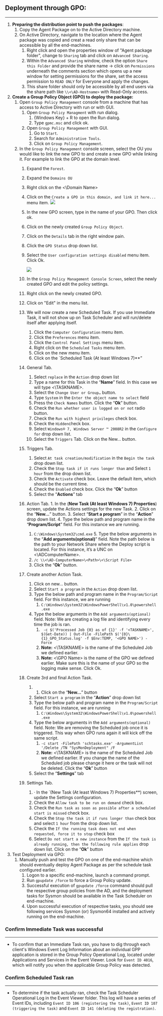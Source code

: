 ## Deployment through GPO: 
---
1. __Preparing the distribution point to push the packages__:
	1. Copy the Agent Package on to the Active Directory machine.
	2. On Active Directory, navigate to the location where the Agent package was copied and creat a read only share that can be accessible by all the end-machines.
		1. Right click and open the properties window of "Agent package folder", change to `Sharing` tab and click on `Advanced Sharing`.
		2. Within the `Advanced Sharing` window, check the option `Share this Folder` and provide the share name -> click on `Permissions` underneath the comments section which opens up a new window for setting permissions for the share, set the access permission to `READ ONLY` for Everyone and apply the changes.
		3. This share folder should only be accessible by all end users via the share path like `\\<\AD-Hostname>` with Read-Only access.
2. __Create a Group Policy Object (GPO) to deploy the package:__
	1. Open `Group Policy Management` console from a machine that has access to Active Directory with run or with GUI.
		1. Open `Group Policy Managment` with run dialog.
			1. {Windows Key} + R to open the Run dialog.
			2. Type `gpmc.msc` and click ok.
		2. Open `Group Policy Management` with GUI.
			1. Go to `Start`.
			2. Search for `Administrative Tools`.
			3. Click on `Group Policy Management`.
	1. In the `Group Policy Management` console screen, select the OU you would like to link the new GPO to and create a new GPO while linking it. For example to link the GPO at the domain level.
		1. Expand the `Forest`.
		2. Expand the `Domains OU`
		3. Right click on the <\Domain Name>
		4. Click on the `Create a GPO in this domain, and link it here...` menu item.
		  	 ![](https://github.com/arunny/Olympus/blob/main/Notes/Images/Pasted%20image%2020231107175648.png)
		5. In the new GPO screen, type in the name of your GPO. Then click ok.
		6. Click on the newly created `Group Policy Object`.
		7. Click on the `Details` tab in the right window pain.
		8. Click the `GPO Status` drop down list.
		9. Select the `User configuration settings disabled` menu item. Click Ok.

  			![](https://github.com/arunny/Olympus/blob/main/Notes/Images/Pasted%20image%2020231107180016.png)
		11. In the `Group Policy Management Console Screen`, select the newly created GPO and edit the policy settings.
		12. Right click on the newly created GPO.
		13. Click on "Edit" in the menu list.
		14. We will now create a new Scheduled Task. If you use Immediate Task, it will not show up on Task Scheduler and will run/delete itself after applying itself.
			1. Click the `Computer Configuration` menu item.
			2. Click the `Preferences` menu item. 
			3. Click the `Control Panel Settings` menu item. 
			4. Right click on the `Scheduled Tasks` menu item.
			5. Click on the new menu item.
			6. Click on the `Scheduled Task (At least Windows 7)**”
		15. General Tab.
			1. Select `replace` in the `Action` drop down list
			2. Type a name for this Task in the “**Name**” field. In this case we will type <\TASKNAME>.
			3. Select the `Change User or Group…` button.
			4. Type `System` in the `Enter the object name to select` field
			5. Press the `Check Names` button. Click the “**Ok**” button.
			6. Check the `Run whether user is logged on or not` radio button.
			7. Check the `Run with highest privileges` check box.
			8. Check the `Hidden`check box.
			9. Select `Windows® 7, Windows Server ™ 2008R2` in the `Configure for` drop down list.
			10. Select the `Triggers` Tab. Click on the New… button.
		16. Triggers Tab.
			1. Select `At task creation/modification` in the `Begin the task` drop down list.
			2. Check the `Stop task if it runs longer than` and Select `1 hour` from the drop down list.
			3. Check the `Activate` check box. Leave the default item, which should be the current time.
			4. Check the `Enabled` check box. Click the “**Ok**” button
			5. Select the “**Actions**” tab
		17.  Action Tab.
			1. In the (**New Task (At least Windows 7) Properties**) screen, update the Actions settings for the new Task.
			2. Click on the “**New…**” button.
			3. Select “**Start a program**” in the “**Action**” drop down list.
			4. Type the below path and program name in the “**Program/Script**” field. For this instance we are running.
				1. `C:\Windows\System32\cmd.exe`
			5. Type the below arguments in the “**Add arguments(optional)**” field. Note the path below is the path to your Network Share where the Deploy script is located. For this instance, it’s a UNC on <\ADComputerName>. 
				1. `/c \\<\AD-ComputerName>\<Path>\<\Script File>` 
				2. Click the “**Ok**” button.
		18. Create another Action Task.
			1. Click on new... button.
			2. Select `Start a program` in the `Action` drop down list.
			3. Type the below path and program name in the `Program/Script` field. For this instance, we are running
				1. `C:\Windows\System32\WindowsPowerShell\v1.0\powershell.exe`
			4. Type the below arguments in the `Add arguments(optional)` field. Note: We are creating a log file and identifying every time the job is ran.
				1. ` -c $('Processed Job {0} as of {1}' -f '<TASKNAME>', $(Get-Date)) | Out-File -FilePath $('{0}\{1}_GPO_Status.log' -f $Env:TEMP, '<GPO NAME>') -Force`
				2. **Note:** <\TASKNAME> is the name of the Scheduled Job we defined earlier.
				3. **Note:** <\GPO Name> is the name of the GPO we defined earlier. Make sure this is the name of your GPO so the logging make sense. Click Ok.
		19. Create 3rd and final Action Task.
			1. 1. Click on the “**New…**” button
			2. Select `Start a program` in the “**Action**” drop down list
			3. Type the below path and program name in the `Program/Script` field. For this instance, we are running
				1. `C:\Windows\System32\WindowsPowerShell\v1.0\powershell.exe`
			4. Type the below arguments in the `Add arguments(optional)` field. Note: We are removing the Scheduled job once it is triggered. This way when GPO runs again it will kick off the same script.
				1. `-c start -FilePath 'schtasks.exe' -ArgumentList '/Delete /TN "SysMonDeployment" /F`
				2. **Note:** <\TASKNAME> is the name of the Scheduled Job we defined earlier. If you change the name of the Scheduled job please change it here or the task will not be deleted. Click the “**Ok**” button
			5. Select the “**Settings**” tab
		20. Settings Tab.
			1. · In the `(New Task (At least Windows 7) Properties**) screen, update the Settings configuration.
			2. Check the `Allow task to be run on demand` check box.
			3. Check the `Run task as soon as possible after a scheduled start is missed` check box.
			4. Check the `Stop the task it if runs longer than` check box and select `1 hour` from the drop down list.
			5. Check the `If the running task does not end when requested, force it to stop` check box
			6. Select `Do not start a new instance` from the `If the task is already running, then the following rule applies` drop down list. Click on the “**Ok**” button
2. Test Deployment via GPO:
	1. Manually push and test the GPO on one of the end-machine which should eventually deploy Agent Package as per the schedule task configured earlier.
		1. Logon to a specific end-machine, launch a command prompt.
		2. Run `gpupdate /force` to force a Group Policy update.
		3. Successful execution of `gpupdate /force` command should pull the respective group policies from the AD, and the deployment tasks for Sysmon should be available in the Task Scheduler on end-machine.
		4. Upon successful execution of respective tasks, you should see following services Sysmon (or) Sysmon64 installed and actively running on the end-machine.

### Confirm Immediate Task was successful
---
- To confirm that an Immediate Task ran, you have to dig through each client's Windows Event Log Information about an individual GPP application is stored in the Group Policy Operational Log, located under Applications and Services in the Event Viewer. Look for `Event ID 4016`, which will notify you when the applicable Group Policy was detected.
### Confirm Scheduled Task ran
--- 
- To determine if the task actually ran, check the Task Scheduler Operational Log in the Event Viewer folder. This log will have a series of Event IDs, including `Event ID 106 (registering the task)`, `Event ID 107 (triggering the task)` and `Event ID 141 (deleting the registration)`.
